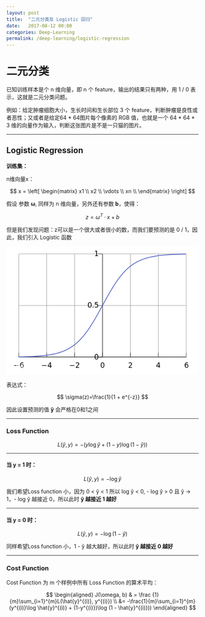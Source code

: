 ```yaml
---
layout: post
title:  "二元分类及 Logistic 回归"
date:   2017-08-12 00:00
categories: Deep-Learning
permalink: /deep-learning/logistic-regression
---
```



# 二元分类

已知训练样本是个 n 维向量，即 n 个 feature，输出的结果只有两种，用 1 / 0 表示，这就是二元分类问题。

例如：给定肿瘤细胞大小，生长时间和生长部位 3 个 feature，判断肿瘤是良性或者恶性；又或者是给定64 * 64图片每个像素的 RGB 值，也就是一个 64 * 64 * 3 维的向量作为输入，判断这张图片是不是一只猫的图片。

---

## Logistic Regression

**训练集：**

n维向量x：

$$
x = 
\left[
\begin{matrix}
 x1     \\
 x2    \\
 \vdots \\
 xn     \\
\end{matrix}
\right]
$$

假设 参数 **&omega;**, 同样为 n 维向量，另外还有参数 **b**，使得：

$$
z = \omega^T· x + b
$$

但是我们发现问题：z可以是一个很大或者很小的数，而我们要预测的是 0 / 1，因此，我们引入 Logistic 函数

![network](../images/deep-learning/logistics.png)

表达式：

$$
\sigma(z)=\frac{1}{1 + e^{-z}}
$$

因此设置预测的值 **ŷ** 会严格在0和1之间

---

### Loss Function

$$
L(\hat{y}, y) = -(y\log \hat{y} + (1-y)\log (1 - \hat{y}))
$$

---

#### 当 y = 1 时：

$$L(\hat{y}, y) = - \log \hat{y}$$

我们希望Loss function 小，因为 0 < ŷ < 1 所以 log ŷ < 0, - log ŷ > 0 且 ŷ -> 1，- log ŷ 越接近 0，所以此时 **ŷ 越接近 1 越好**

---

#### 当 y = 0 时：

$$L(\hat{y}, y) = - \log (1 - \hat{y})$$

同样希望Loss function 小，1 - ŷ 越大越好，所以此时 **ŷ 越接近 0 越好**

---

### Cost Function

Cost Function 为 m 个样例中所有 Loss Function 的算术平均：

$$
\begin{aligned}
J(\omega, b) & = \frac {1}{m}\sum_{i=1}^{m}L(\hat{y}^{(i)}, y^{(i)}) \\
&= -\frac{1}{m}\sum_{i=1}^{m}(y^{(i)}\log \hat{y}^{(i)} + (1-y^{(i)})\log (1 - \hat{y}^{(i)}))
\end{aligned}
$$